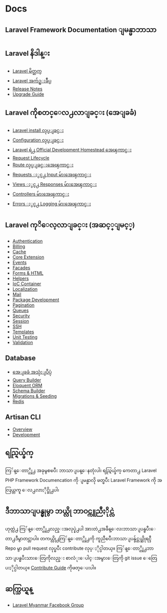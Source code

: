 ﻿Docs
====
  
Laravel Framework Documentation ျမန္မာဘာသာ
--------------------------------------

Laravel နိဒါန္း
-------------

- [Laravel မိတ္ဆက္][1]
- [Laravel အက်ဥ္းခ်ဳပ္][2] 
- [Release Notes][3]
- [Upgrade Guide][4]


Laravel ကိုစတင္ေလ႕လာျခင္း (အေျခခံ)
-----------------------

- [Laravel install လုပ္ျခင္း][5]
- [Configuration လုပ္ျခင္း][6]
- [Laravel ရဲ႕ Official Development Homestead အေၾကာင္း][7]
- [Request Lifecycle ][8]
- [Route လုပ္ျခင္းအေၾကာင္း][9]
- [Requests ႏွင္႕ Input မ်ားအေၾကာင္း ][10]
- [Views ႏွင္႕ Responses မ်ားအေၾကာင္း][11]
- [Controllers မ်ားအေၾကာင္း][12]
- [Errors ႏွင္႕ Logging မ်ားအေၾကာင္း][13]

Laravel ကုိေလ့လာျခင္း (အဆင့္ျမင့္)
-----------------------

- [Authentication][14]
- [Billing][15]
- [Cache][16]
- [Core Extension][17]
- [Events][18]
- [Facades][19]
- [Forms & HTML][20]
- [Helpers][21]
- [IoC Container][22]
- [Localization][23]
- [Mail][24]
- [Package Development][25]
- [Pagination][26]
- [Queues][27]
- [Security][28]
- [Session][29]
- [SSH][30]
- [Templates][31]
- [Unit Testing][32]
- [Validation][33]

Database
---------

- [အေျခခံ အသုံးျပဳပုံ][34]
- [Query Builder][35]
- [Eloquent ORM][36]
- [Schema Builder][37]
- [Migrations & Seeding][38]
- [Redis][39]

Artisan CLI
------------

- [Overview][40]
- [Development][41]

ရည္ရြယ္ခ်က္
---------

ကြ်န္ေတာ္တို႕ အခုမွစၿပီး ဘာသာျပန္ေနတုံးပါ၊ ရည္ရြယ္ခ်က္ ကေတာ႕ Laravel PHP Framework Documencation ကို ျမန္မာလို ဖတ္ၿပီး Laravel Framework ကို အလြယ္တကူ ေလ႕လာႏိုင္ဖို႕ပါ၊

ဒီဘာသာျပန္မွုမွာ ဘယ္လို ဘာဝင္ကူညီႏိုင္လဲ
--------------------

ဟုတ္ကဲ႕ ကြ်န္ေတာ္တို႕လည္းအလုပ္နဲ႕ပါ အားတဲ႕အခ်ိန္ေလးဘာသာျပန္ၿပီးေတာ႕ဒီမွာတင္တာပါ။ တကယ္လို႕ကြ်န္ေတာ္တို႕ကို ကူညီၿပီးဘာသာျပန္ခ်င္တယ္ဆိုရင္ဒီ Repo မွာ pull request လုပ္ၿပီး contribute လုပ္ႏိုင္ပါတယ္။ ကြ်န္ေတာ္တို႕ဘာသာျပန္ၿပီးသားေတြကိုလည္း စာလံုးေပါင္းအမွားေတြကို git issue ေတြေပးႏိုင္ပါတယ္။ [Contribute Guide][42] ကိုဖတ္ေပးပါ။

ဆက္သြယ္ရန္ 
-------

- [Laravel Myanmar Facebook Group][43]


  [1]: introduction.md
  [2]: quick.md
  [3]: releases.md
  [4]: upgrade.md
  [5]: installation.md
  [6]: configuration.md
  [7]: homestead.md
  [8]: lifecycle.md
  [9]: routing.md
  [10]: requests.md
  [11]: responses.md
  [12]: controllers.md
  [13]: errors.md
  [14]: security.md
  [15]: billing.md
  [16]: cache.md
  [17]: extending.md
  [18]: events.md
  [19]: facades.md
  [20]: html.md
  [21]: helpers.md
  [22]: ioc.md
  [23]: localization.md
  [24]: mail.md
  [25]: packages.md
  [26]: pagination.md
  [27]: queues.md
  [28]: security.md
  [29]: session.md
  [30]: ssh.md
  [31]: templates.md
  [32]: testing.md
  [33]: validation.md
  [34]: database.md
  [35]: queries.md
  [36]: eloquent.md
  [37]: schema.md
  [38]: migrations.md
  [39]: redis.md
  [40]: artisan.md
  [41]: commands.md
  [42]: contributing.md
  [43]: https://www.facebook.com/groups/250409601822202/

